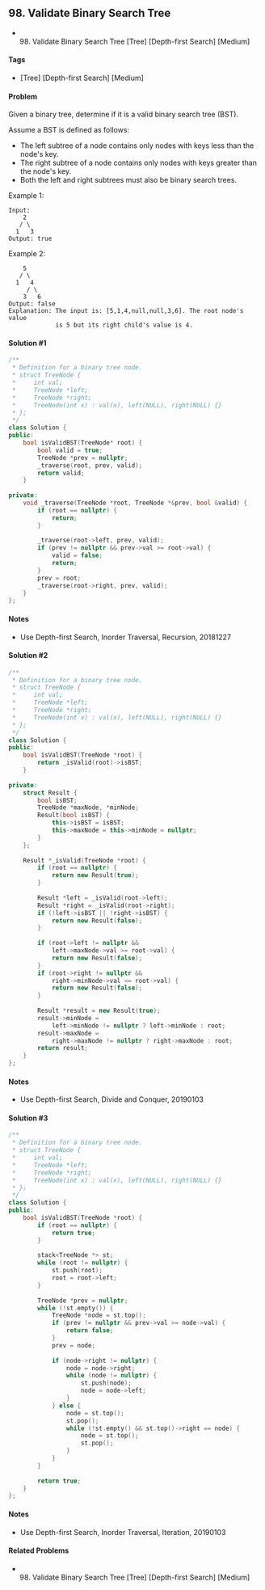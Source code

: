 ## 98. Validate Binary Search Tree
- 98. Validate Binary Search Tree [Tree] [Depth-first Search] [Medium]

#### Tags
- [Tree] [Depth-first Search] [Medium]

#### Problem
Given a binary tree, determine if it is a valid binary search tree (BST).

Assume a BST is defined as follows:

- The left subtree of a node contains only nodes with keys less than the node's key.
- The right subtree of a node contains only nodes with keys greater than the node's key.
- Both the left and right subtrees must also be binary search trees.

Example 1:

    Input:
        2
       / \
      1   3
    Output: true

Example 2:

        5
       / \
      1   4
         / \
        3   6
    Output: false
    Explanation: The input is: [5,1,4,null,null,3,6]. The root node's value
                 is 5 but its right child's value is 4.

#### Solution #1
``` C++
/**
 * Definition for a binary tree node.
 * struct TreeNode {
 *     int val;
 *     TreeNode *left;
 *     TreeNode *right;
 *     TreeNode(int x) : val(x), left(NULL), right(NULL) {}
 * };
 */
class Solution {
public:
    bool isValidBST(TreeNode* root) {
        bool valid = true;
        TreeNode *prev = nullptr;
        _traverse(root, prev, valid);
        return valid;
    }
    
private:
    void _traverse(TreeNode *root, TreeNode *&prev, bool &valid) {
        if (root == nullptr) {
            return;
        }
        
        _traverse(root->left, prev, valid);
        if (prev != nullptr && prev->val >= root->val) {
            valid = false;
            return;
        }
        prev = root;
        _traverse(root->right, prev, valid);
    }
};
```

#### Notes
- Use Depth-first Search, Inorder Traversal, Recursion, 20181227

#### Solution #2
``` C++
/**
 * Definition for a binary tree node.
 * struct TreeNode {
 *     int val;
 *     TreeNode *left;
 *     TreeNode *right;
 *     TreeNode(int x) : val(x), left(NULL), right(NULL) {}
 * };
 */
class Solution {
public:
    bool isValidBST(TreeNode *root) {
        return _isValid(root)->isBST;
    }
    
private:
    struct Result {
        bool isBST;
        TreeNode *maxNode, *minNode;
        Result(bool isBST) {
            this->isBST = isBST;
            this->maxNode = this->minNode = nullptr;
        }
    };
    
    Result *_isValid(TreeNode *root) {
        if (root == nullptr) {
            return new Result(true);
        }
        
        Result *left = _isValid(root->left);
        Result *right = _isValid(root->right);
        if (!left->isBST || !right->isBST) {
            return new Result(false);
        }
        
        if (root->left != nullptr && 
            left->maxNode->val >= root->val) {
            return new Result(false);
        }
        if (root->right != nullptr && 
            right->minNode->val <= root->val) {
            return new Result(false);
        }
        
        Result *result = new Result(true);
        result->minNode = 
            left->minNode != nullptr ? left->minNode : root;
        result->maxNode = 
            right->maxNode != nullptr ? right->maxNode : root;
        return result;
    }
};
```

#### Notes
- Use Depth-first Search, Divide and Conquer, 20190103

#### Solution #3
``` C++
/**
 * Definition for a binary tree node.
 * struct TreeNode {
 *     int val;
 *     TreeNode *left;
 *     TreeNode *right;
 *     TreeNode(int x) : val(x), left(NULL), right(NULL) {}
 * };
 */
class Solution {
public:
    bool isValidBST(TreeNode *root) {
        if (root == nullptr) {
            return true;
        }
        
        stack<TreeNode *> st;
        while (root != nullptr) {
            st.push(root);
            root = root->left;
        }
        
        TreeNode *prev = nullptr;
        while (!st.empty()) {
            TreeNode *node = st.top();
            if (prev != nullptr && prev->val >= node->val) {
                return false;
            }
            prev = node;
            
            if (node->right != nullptr) {
                node = node->right;
                while (node != nullptr) {
                    st.push(node);
                    node = node->left;
                }
            } else {
                node = st.top();
                st.pop();
                while (!st.empty() && st.top()->right == node) {
                    node = st.top();
                    st.pop();
                }
            }
        }
        
        return true;
    }
};
```

#### Notes
- Use Depth-first Search, Inorder Traversal, Iteration, 20190103

#### Related Problems
- 98. Validate Binary Search Tree [Tree] [Depth-first Search] [Medium]
